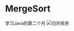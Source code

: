# MergeSort
学习Java的第二个月
![归并排序](https://github.com/DecZeroTwo/Learn-Java/assets/138491961/e9909f84-5c02-4977-9208-33dd22ed3328)
